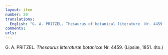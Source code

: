 ```yaml
---
layout: item
number: 20
translations:
  English: "G. A. PRITZEL. Thesaurus of botanical literature  Nr. 4459. (Leipzig, 1851. 4to.) [Trans. J. Bain]"
comments:
urls:
---
```


G. A. PRITZEL. <em>Thesaurus litteraturæ botanicœ</em>  Nr. 4459. (Lipsiæ, 1851. 4to.)
